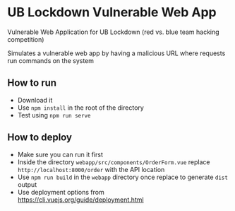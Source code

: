 # UB Lockdown Vulnerable Web App

Vulnerable Web Application for UB Lockdown (red vs. blue team hacking competition)

Simulates a vulnerable web app by having a malicious URL where requests run commands on the system

## How to run
- Download it
- Use `npm install` in the root of the directory
- Test using `npm run serve`

## How to deploy

- Make sure you can run it first
- Inside the directory `webapp/src/components/OrderForm.vue` replace `http://localhost:8000/order` with the API location
- Use `npm run build` in the `webapp` directory once replace to generate `dist` output
- Use deployment options from https://cli.vuejs.org/guide/deployment.html
